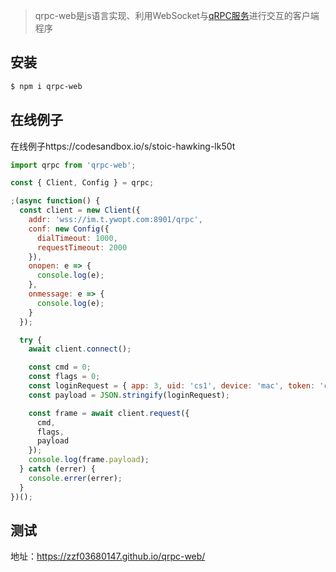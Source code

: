 > qrpc-web是js语言实现、利用WebSocket与[qRPC服务](https://github.com/zhiqiangxu/qrpc)进行交互的客户端程序

安装
-------------

```sh
$ npm i qrpc-web
```

在线例子
-------------
在线例子https://codesandbox.io/s/stoic-hawking-lk50t

```javascript
import qrpc from 'qrpc-web';

const { Client, Config } = qrpc;

;(async function() {
  const client = new Client({
    addr: 'wss://im.t.ywopt.com:8901/qrpc',
    conf: new Config({
      dialTimeout: 1000,
      requestTimeout: 2000
    }),
    onopen: e => {
      console.log(e);
    },
    onmessage: e => {
      console.log(e);
    }
  });

  try {
    await client.connect();

    const cmd = 0;
    const flags = 0;
    const loginRequest = { app: 3, uid: 'cs1', device: 'mac', token: 'cs' };
    const payload = JSON.stringify(loginRequest);

    const frame = await client.request({
      cmd,
      flags,
      payload
    });
    console.log(frame.payload);
  } catch (errer) {
    console.errer(errer);
  }
})();
```

测试
-------------
地址：https://zzf03680147.github.io/qrpc-web/

